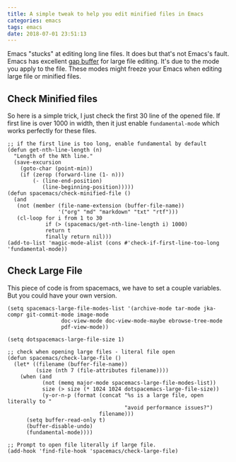 ```yaml
---
title: A simple tweak to help you edit minified files in Emacs
categories: emacs
tags: emacs
date: 2018-07-01 23:51:13
---
```


Emacs "stucks" at editing long line files. It does but that's not Emacs's fault. Emacs has excellent [gap buffer](chrome-extension://gfbliohnnapiefjpjlpjnehglfpaknnc/pages/pdf_viewer.html?r=https://www.common-lisp.net/project/flexichain/download/StrandhVilleneuveMoore.pdf) for large file editing. It's due to the mode you apply to the file. These modes might freeze your Emacs when editing large file or minified files.

## Check Minified files

So here is a simple trick, I just check the first 30 line of the opened file. If first line is over 1000 in width, then it just enable `fundamental-mode` which works perfectly for these files.

```emacs-lisp
;; if the first line is too long, enable fundamental by default
(defun get-nth-line-length (n)
  "Length of the Nth line."
  (save-excursion
    (goto-char (point-min))
    (if (zerop (forward-line (1- n)))
        (- (line-end-position)
           (line-beginning-position)))))
(defun spacemacs/check-minified-file ()
  (and
   (not (member (file-name-extension (buffer-file-name))
                '("org" "md" "markdown" "txt" "rtf")))
   (cl-loop for i from 1 to 30
            if (> (spacemacs/get-nth-line-length i) 1000)
            return t
            finally return nil)))
(add-to-list 'magic-mode-alist (cons #'check-if-first-line-too-long 'fundamental-mode))
```

<!--more-->

## Check Large File

This piece of code is from spacemacs, we have to set a couple variables. But you could have your own version.

```emacs-lisp
(setq spacemacs-large-file-modes-list '(archive-mode tar-mode jka-compr git-commit-mode image-mode
                 doc-view-mode doc-view-mode-maybe ebrowse-tree-mode
                 pdf-view-mode))

(setq dotspacemacs-large-file-size 1)

;; check when opening large files - literal file open
(defun spacemacs/check-large-file ()
  (let* ((filename (buffer-file-name))
         (size (nth 7 (file-attributes filename))))
    (when (and
           (not (memq major-mode spacemacs-large-file-modes-list))
           size (> size (* 1024 1024 dotspacemacs-large-file-size))
           (y-or-n-p (format (concat "%s is a large file, open literally to "
                                     "avoid performance issues?")
                             filename)))
      (setq buffer-read-only t)
      (buffer-disable-undo)
      (fundamental-mode))))

;; Prompt to open file literally if large file.
(add-hook 'find-file-hook 'spacemacs/check-large-file)
```
